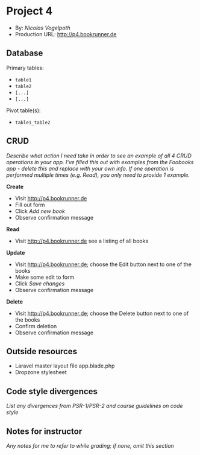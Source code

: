 # Project 4
+ By: *Nicolas Vogelpoth*
+ Production URL: <http://p4.bookrunner.de>

## Database
Primary tables:
  + `table1`
  + `table2`
  + `[...]`
  + `[...]`
  
Pivot table(s):
  + `table1_table2`


## CRUD
*Describe what action I need take in order to see an example of all 4 CRUD operations in your app. I've filled this out with examples from the Foobooks app - delete this and replace with your own info. If one operation is performed multiple times (e.g. Read), you only need to provide 1 example.*

__Create__
  + Visit <http://p4.bookrunner.de>
  + Fill out form
  + Click *Add new book*
  + Observe confirmation message
  
__Read__
  + Visit <http://p4.bookrunner.de> see a listing of all books
  
__Update__
  + Visit <http://p4.bookrunner.de>; choose the Edit button next to one of the books
  + Make some edit to form
  + Click *Save changes*
  + Observe confirmation message
  
__Delete__
  + Visit <http://p4.bookrunner.de>; choose the Delete button next to one of the books
  + Confirm deletion
  + Observe confirmation message

## Outside resources
  + Laravel master layout file app.blade.php
  + Dropzone stylesheet

## Code style divergences
*List any divergences from PSR-1/PSR-2 and course guidelines on code style*

## Notes for instructor
*Any notes for me to refer to while grading; if none, omit this section*

